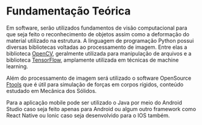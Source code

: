 # Fundamentação Teórica

Em software, serão utilizados fundamentos de visão computacional para que seja feito o reconhecimento de
objetos assim como a deformação do material utilizado na estrutura. A linguagem de programação Python
possui diversas bibliotecas voltadas ao processamento de imagem. Entre elas a biblioteca [OpenCV](https://opencv.org/),
geralmente utilizada para manipulação de arquivos e a biblioteca [TensorFlow](https://www.tensorflow.org/), amplamente utilizada
em técnicas de machine learning. 

Além do processamento de imagem será utilizado o software OpenSource [Ftools](https://www.ftool.com.br/Ftool/)
que é útil para simulação de forças em corpos rígidos, conteúdo estudado em Mecânica dos Sólidos.

Para a aplicação mobile pode ser utilizado o Java por meio do Android Studio caso seja feito apenas para Android ou algum outro framework como React Native ou Ionic caso seja desenvolvido para o IOS também.